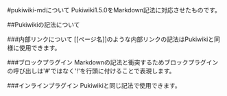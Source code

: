 #pukiwiki-mdについて
Pukiwiki1.5.0をMarkdown記法に対応させたものです。


##Pukiwikiの記法について

###内部リンクについて
[[ページ名]]のような内部リンクの記法はPukiwikiと同様に使用できます。

###ブロックプラグイン
Markdownの記法と衝突するためブロックプラグインの呼び出しは'#'ではなく'!'を行頭に付けることで表現します。

###インラインプラグイン
Pukiwikiと同じ記法で使用できます。

